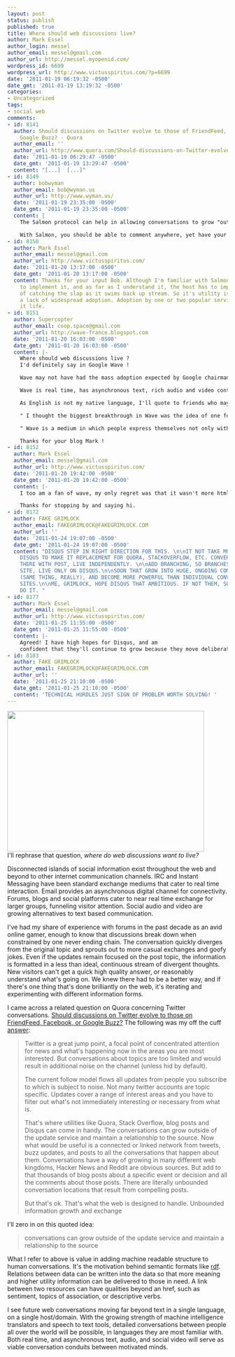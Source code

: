 ```yaml
---
layout: post
status: publish
published: true
title: Where should web discussions live?
author: Mark Essel
author_login: messel
author_email: messel@gmail.com
author_url: http://messel.myopenid.com/
wordpress_id: 6699
wordpress_url: http://www.victusspiritus.com/?p=6699
date: '2011-01-19 06:19:32 -0500'
date_gmt: '2011-01-19 13:19:32 -0500'
categories:
- Uncategorized
tags:
- social web
comments:
- id: 8141
  author: Should discussions on Twitter evolve to those of FriendFeed, Facebook or
    Google Buzz? - Quora
  author_email: ''
  author_url: http://www.quora.com/Should-discussions-on-Twitter-evolve-to-those-of-FriendFeed-Facebook-or-Google-Buzz#ans196662
  date: '2011-01-19 06:29:47 -0500'
  date_gmt: '2011-01-19 13:29:47 -0500'
  content: "[...]  [...]"
- id: 8149
  author: bobwyman
  author_email: bob@wyman.us
  author_url: http://www.wyman.us/
  date: '2011-01-19 23:35:00 -0500'
  date_gmt: '2011-01-19 23:35:00 -0500'
  content: |
    The Salmon protocol can help in allowing conversations to grow "outside of the update service" yet still maintain a relationship to the subject of the discussion. See: http://www.salmon-protocol.org/

    With Salmon, you should be able to comment anywhere, yet have your comments "swim back" to the post or object that you are commenting on. This means, for instance, that you should be able to create comments on your own web site or blog and still have them appear on the post on which you're commenting. The nice thing about that is that you are then able to maintain and control a collection of the comments you have written -- even if the post goes away or the owner of the post deletes your comment... Check out Salmon. It provides a general mechanism for broadcasting linked content around the web.
- id: 8150
  author: Mark Essel
  author_email: messel@gmail.com
  author_url: http://www.victusspiritus.com/
  date: '2011-01-20 13:17:00 -0500'
  date_gmt: '2011-01-20 13:17:00 -0500'
  content: Thanks for your input Bob. Although I'm familiar with Salmon I have yet
    to implement it, and as far as I understand it, the host has to implement a way
    of catching the slap as it swims back up stream. So it's utility is limited by
    a lack of widespread adoption. Adoption by one or two popular services will give
    it life.
- id: 8151
  author: Supercopter
  author_email: coop.space@gmail.com
  author_url: http://wave-france.blogspot.com
  date: '2011-01-20 16:03:00 -0500'
  date_gmt: '2011-01-20 16:03:00 -0500'
  content: |-
    Where should web discussions live ?
    I'd definitely say in Google Wave !

    Wave may not have had the mass adoption expected by Google chairmans, it's a revolutionary communication tool that could have changed the web... And it's not over yet as the Wave Protocol is open-source and it's certainly going to get better now that Wave's code has been donated to the Apache Software Foundation.

    Wave is real time, has asynchronous text, rich audio and video content, social extensions + robots and gadgets to serve as a all-integrated conversation conduit between motivated minds !   ;-)

    As English is not my native language, I'll quote to friends who may have expressed this clearer than me :

    " I thought the biggest breakthrough in Wave was the idea of one format that could do everything.  It may not be amazing at all those things, but IMO having one tool to do ten things is better then ten separate tools. "

    " Wave is a medium in which people express themselves not only with words but with functionality. Be it voting tools, embedded maps, "napkin" doodling gadgets or whatever, the completely fluid transition between a simple conversation into sophisticated collaborations based on embedded functionality is a huge, huge strength of Wave. "

    Thanks for your blog Mark !
- id: 8152
  author: Mark Essel
  author_email: messel@gmail.com
  author_url: http://www.victusspiritus.com/
  date: '2011-01-20 19:42:00 -0500'
  date_gmt: '2011-01-20 19:42:00 -0500'
  content: |-
    I too am a fan of wave, my only regret was that it wasn't more html/web friendly. In fact that may have been the only thing stopping it from broader adoption. Hope to see it make a phoenix like comeback from open source.

    Thanks for stopping by and saying hi.
- id: 8172
  author: FAKE GRIMLOCK
  author_email: FAKEGRIMLOCK@FAKEGRIMLOCK.COM
  author_url: ''
  date: '2011-01-24 19:07:00 -0500'
  date_gmt: '2011-01-24 19:07:00 -0500'
  content: "DISQUS STEP IN RIGHT DIRECTION FOR THIS. \n\nIT NOT TAKE MUCH TO ADD TO
    DISQUS TO MAKE IT REPLACEMENT FOR QUORA, STACKOVERFLOW, ETC. CONVERSATION INSTIGATED
    THERE WITH POST, LIVE INDEPENDENTLY. \n\nADD BRANCHING, SO BRANCHES LEAVE HOST
    SITE, LIVE ONLY ON DISQUS.\n\nSOON THAT GROW INTO HUGE, ONGOING COMMUNITY/CONVERSATION
    (SAME THING, REALLY), AND BECOME MORE POWERFUL THAN INDIVIDUAL CONVERSATION STARTING
    SITES.\n\nME, GRIMLOCK, HOPE DISQUS THAT AMBITIOUS. IF NOT THEM, SOMEONE ELSE
    DO IT. "
- id: 8177
  author: Mark Essel
  author_email: messel@gmail.com
  author_url: http://www.victusspiritus.com/
  date: '2011-01-25 11:55:00 -0500'
  date_gmt: '2011-01-25 11:55:00 -0500'
  content: |-
    Agreed! I have high hopes for Disqus, and am
    confident that they'll continue to grow because they move deliberately and with great discipline. There are many technical hurdles to having a distributed service deeply embedded in other sites while centralizing the conversation, and Disqus doesn't have Facebook money. They are the most capable Facebook competitor from my vantage point.
- id: 8183
  author: FAKE GRIMLOCK
  author_email: FAKEGRIMLOCK@FAKEGRIMLOCK.COM
  author_url: ''
  date: '2011-01-25 21:10:00 -0500'
  date_gmt: '2011-01-25 21:10:00 -0500'
  content: 'TECHNICAL HURDLES JUST SIGN OF PROBLEM WORTH SOLVING! '
---
```

<p><a href="http://www.spoongraphics.co.uk/"><img src="http://www.victusspiritus.com/wp-content/uploads/2011/01/doodle-icons-450.jpg" alt="" title="doodle-icons-450" width="450" height="321" class="aligncenter size-full wp-image-6711" /></a><br />
I'll rephrase that question, <i>where do web discussions want to live?</i></p>
<p>Disconnected islands of social information exist throughout the web and beyond to other internet communication channels. IRC and Instant Messaging have been standard exchange mediums that cater to real time interaction. Email provides an asynchronous digital channel for connectivity. Forums, blogs and social platforms cater to near real time exchange for larger groups, funneling visitor attention. Social audio and video are growing alternatives to text based communication.</p>
<p>I've had my share of experience with forums in the past decade as an avid online gamer, enough to know that discussions break down when constrained by one never ending chain. The conversation quickly diverges from the original topic and sprouts out to more casual exchanges and goofy jokes. Even if the updates remain focused on the post topic, the information is formatted in a less than ideal, continuous stream of divergent thoughts. New visitors can't get a quick high quality answer, or reasonably understand what's going on. We knew there had to be a better way, and if there's one thing that's done brilliantly on the web, it's iterating and experimenting with different information forms.</p>
<p>I came across a related question on Quora concerning Twitter conversations. <a href="http://www.quora.com/Should-discussions-on-Twitter-evolve-to-those-of-FriendFeed-Facebook-or-Google-Buzz">Should discussions on Twitter evolve to those on FriendFeed, Facebook, or Google Buzz?</a> The following was my off the cuff <a href="http://www.quora.com/Should-discussions-on-Twitter-evolve-to-those-of-FriendFeed-Facebook-or-Google-Buzz/answer/Mark-Essel">answer</a>:</p>
<blockquote><p>
Twitter is a great jump point, a focal point of concentrated attention for news and what's happening now in the areas you are most interested. But conversations about topics are too limited and would result in additional noise on the channel (unless hid by default).</p>
<p>The current follow model flows all updates from people you subscribe to which is subject to noise. Not many twitter accounts are topic specific. Updates cover a range of interest areas and you have to filter out what's not immediately interesting or necessary from what is.</p>
<p>That's where utilities like Quora, Stack Overflow, blog posts and Disqus can come in handy. The conversations can grow outside of the update service and maintain a relationship to the source. Now what would be useful is a connected or linked network from tweets, buzz updates, and posts to all the conversations that happen about them. Conversations have a way of growing in many different web kingdoms, Hacker News and Reddit are obvious sources. But add to that thousands of blog posts about a specific event or decision and all the comments about those posts. There are literally unbounded conversation locations that result from compelling posts. </p>
<p>But that's ok. That's what the web is designed to handle. Unbounded information growth and exchange
</p></blockquote>
<p>I'll zero in on this quoted idea:</p>
<blockquote><p>
conversations can grow outside of the update service and maintain a relationship to the source
</p></blockquote>
<p>What I refer to above is value in adding machine readable structure to human conversations. It's the motivation behind semantic formats like <a href="http://www.w3.org/RDF/">rdf</a>. Relations between data can be written into the data so that more meaning and higher utility information can be delivered to those in need. A link between two resources can have qualities beyond an href, such as sentiment, topics of association, or descriptive verbs.</p>
<p>I see future web conversations moving far beyond text in a single language, on a single host/domain. With the growing strength of machine intelligence translators and speech to text tools, detailed conversations between people all over the world will be possible, in languages they are most familiar with. Both real time, and asynchronous text, audio, and social video will serve as viable conversation conduits between motivated minds.</p>
